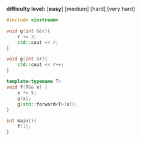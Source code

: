 **difficulty level:** [**easy**] [medium] [hard] [very hard]

```cpp
#include <iostream>

void g(int &&r){
    r += 3;
    std::cout << r;
}

void g(int &r){
    std::cout << r++;
}

template<typename T>
void f(T&& x) {
    x *= 5;
    g(x);
    g(std::forward<T>(x));
}

int main(){
    f(1);
}
```
